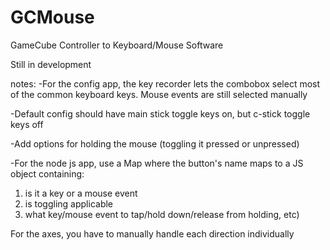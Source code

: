 # GCMouse
GameCube Controller to Keyboard/Mouse Software

Still in development



notes:
-For the config app, the key recorder lets the combobox select most of the common keyboard keys. Mouse events are still selected manually

-Default config should have main stick toggle keys on, but c-stick toggle keys off

-Add options for holding the mouse (toggling it pressed or unpressed)

-For the node js app, use a Map where the button's name maps to a JS object containing:
  1) is it a key or a mouse event
  2) is toggling applicable
  3) what key/mouse event to tap/hold down/release from holding, etc)
  
  For the axes, you have to manually handle each direction individually
